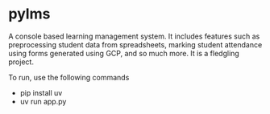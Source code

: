 
# pylms

A console based learning management system. It includes features such as preprocessing student data from spreadsheets, marking student attendance using forms generated using GCP, and so much more. It is a fledgling project.

To run, use the following commands

- pip install uv
- uv run app.py

